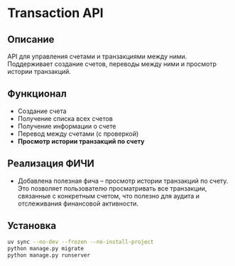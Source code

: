 # Transaction API

## Описание

API для управления счетами и транзакциями между ними. Поддерживает создание счетов, переводы между ними и просмотр истории транзакций.

## Функционал

- Создание счета
- Получение списка всех счетов
- Получение информации о счете
- Перевод между счетами (с проверкой)
- **Просмотр истории транзакций по счету**

## Реализация ФИЧИ

- Добавлена полезная фича – просмотр истории транзакций по счету. 
Это позволяет пользователю просматривать все транзакции, связанные с конкретным счетом, 
что полезно для аудита и отслеживания финансовой активности.

## Установка

```bash
uv sync --no-dev --frozen --no-install-project
python manage.py migrate
python manage.py runserver
```

